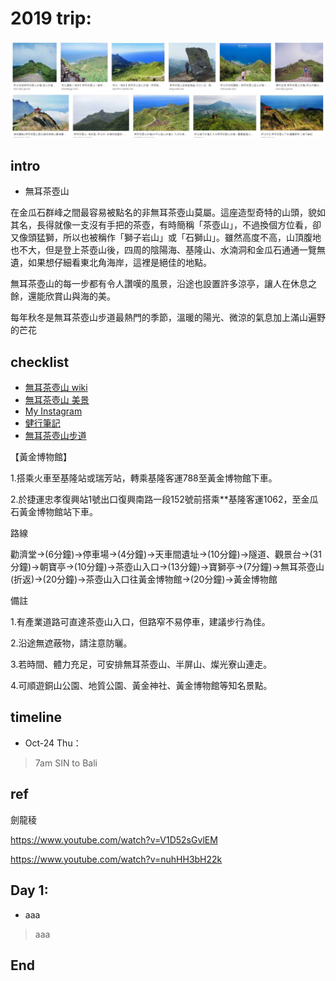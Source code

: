 # 2019 trip:
![f1](https://github.com/HCH1/blog/blob/master/fig/twmt1.JPG)

## intro
- 無耳茶壺山 

在金瓜石群峰之間最容易被點名的非無耳茶壺山莫屬。這座造型奇特的山頭，貌如其名，長得就像一支沒有手把的茶壺，有時簡稱「茶壺山」，不過換個方位看，卻又像頭猛獅，所以也被稱作「獅子岩山」或「石獅山」。雖然高度不高，山頂腹地也不大，但是登上茶壺山後，四周的陰陽海、基隆山、水湳洞和金瓜石通通一覽無遺，如果想仔細看東北角海岸，這裡是絕佳的地點。

無耳茶壺山的每一步都有令人讚嘆的風景，沿途也設置許多涼亭，讓人在休息之餘，還能欣賞山與海的美。

每年秋冬是無耳茶壺山步道最熱門的季節，溫暖的陽光、微涼的氣息加上滿山遍野的芒花

## checklist
- [無耳茶壺山 wiki](https://www.google.com.tw/search?source=hp&ei=JzIkXMrUB42y9QOcxZ6YAg&q=無耳茶壺山+wiki)
- [無耳茶壺山 美景](https://www.google.com.tw/search?source=hp&ei=JzIkXMrUB42y9QOcxZ6YAg&q=無耳茶壺山+美景)
- [My Instagram](https://www.instagram.com/redbox111)
- [健行筆記](https://hiking.biji.co/index.php?q=trail&part=10&city=17&zip=%E5%85%A8%E9%83%A8&time=%E5%85%A8%E9%83%A8&level=%E5%85%A8%E9%83%A8&type=%E5%85%A8%E9%83%A8&keyword=)
- [無耳茶壺山步道](https://hiking.biji.co/index.php?q=trail&act=detail&id=400)


【黃金博物館】

1.搭乘火車至基隆站或瑞芳站，轉乘基隆客運788至黃金博物館下車。

2.於捷運忠孝復興站1號出口復興南路一段152號前搭乘**基隆客運1062，至金瓜石黃金博物館站下車。

路線

勸濟堂→(6分鐘)→停車場→(4分鐘)→天車間遺址→(10分鐘)→隧道、觀景台→(31分鐘)→朝寶亭→(10分鐘)→茶壺山入口→(13分鐘)→寶獅亭→(7分鐘)→無耳茶壺山(折返)→(20分鐘)→茶壺山入口往黃金博物館→(20分鐘)→黃金博物館

備註

1.有產業道路可直達茶壺山入口，但路窄不易停車，建議步行為佳。

2.沿途無遮蔽物，請注意防曬。

3.若時間、體力充足，可安排無耳茶壺山、半屏山、燦光寮山連走。

4.可順遊銅山公園、地質公園、黃金神社、黃金博物館等知名景點。

## timeline
- Oct-24 Thu：
> 7am SIN to Bali

## ref

劍龍稜

https://www.youtube.com/watch?v=V1D52sGvlEM

https://www.youtube.com/watch?v=nuhHH3bH22k

## Day 1: 
- aaa
> aaa

## End

